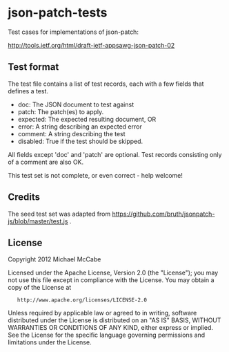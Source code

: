 json-patch-tests
================

Test cases for implementations of json-patch:

http://tools.ietf.org/html/draft-ietf-appsawg-json-patch-02

Test format
-----------

The test file contains a list of test records, each with a few
fields that defines a test.

- doc: The JSON document to test against
- patch: The patch(es) to apply.
- expected: The expected resulting document, OR
- error: A string describing an expected error
- comment: A string describing the test
- disabled: True if the test should be skipped.

All fields except 'doc' and 'patch' are optional.  Test records consisting only of a comment are also OK.

This test set is not complete, or even correct - help welcome!

Credits
-------

The seed test set was adapted from https://github.com/bruth/jsonpatch-js/blob/master/test.js .


License
-------

 Copyright 2012 Michael McCabe
 
   Licensed under the Apache License, Version 2.0 (the "License");
   you may not use this file except in compliance with the License.
   You may obtain a copy of the License at

       http://www.apache.org/licenses/LICENSE-2.0

   Unless required by applicable law or agreed to in writing, software
   distributed under the License is distributed on an "AS IS" BASIS,
   WITHOUT WARRANTIES OR CONDITIONS OF ANY KIND, either express or implied.
   See the License for the specific language governing permissions and
   limitations under the License.

